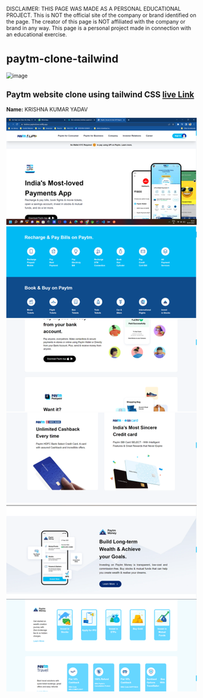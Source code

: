 DISCLAIMER: THIS PAGE WAS MADE AS A PERSONAL EDUCATIONAL PROJECT. This is NOT the official site of the company or brand identified on the page. The creator of this page is NOT affiliated with the company or brand in any way. This page is a personal project made in connection with an educational exercise.


# paytm-clone-tailwind
![image](https://img.shields.io/badge/tailwind-paytm-blue)


## Paytm website clone using tailwind CSS  [live Link](https://shopifyclone-tailwin.netlify.app/)

**Name:**   KRISHNA KUMAR YADAV




![image](https://github.com/Krishna12345825/paytm-clone-tailwind/blob/main/images/img.png)
![image](https://github.com/Krishna12345825/paytm-clone-tailwind/blob/main/images/img2.png)
![image](https://github.com/Krishna12345825/paytm-clone-tailwind/blob/main/images/img3.png)
![image](https://github.com/Krishna12345825/paytm-clone-tailwind/blob/main/images/img4.png)
![image](https://github.com/Krishna12345825/paytm-clone-tailwind/blob/main/images/img5.png)
![image](https://github.com/Krishna12345825/paytm-clone-tailwind/blob/main/images/img6.png)
